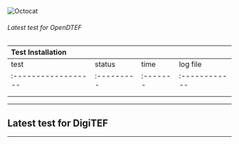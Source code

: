 ![Octocat](https://raw.githubusercontent.com/VatutinKirill/UniCFD-Lab-Testing/master/docs/small_final_compact.png)
###### Latest test for OpenDTEF

| Test Installation |          |        |             |
|:------------------|:---------|:-------|:------------|
| test              | status   | time   | log file    |
|:------------------|:---------|:-------|:------------|
|                   |          |        |             |
|                   |          |        |             |

***

## Latest test for DigiTEF
* * *
